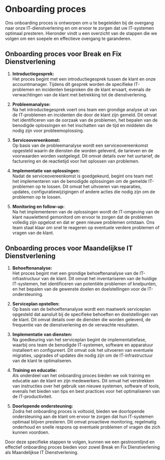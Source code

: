 # Onboarding proces

Ons onboarding proces is ontworpen om u te begeleiden bij de overgang naar onze IT-dienstverlening en om ervoor te zorgen dat uw IT-systemen optimaal presteren. Hieronder vindt u een overzicht van de stappen die we volgen om een soepele en effectieve overgang te garanderen.

## Onboarding proces voor Break en Fix Dienstverlening

1. **Introductiegesprek:**  
   Het proces begint met een introductiegesprek tussen de klant en onze accountmanager. Tijdens dit gesprek worden de specifieke IT-problemen en incidenten besproken die de klant ervaart, evenals de verwachtingen van de klant met betrekking tot de dienstverlening.

2. **Probleemanalyse:**  
   Na het introductiegesprek voert ons team een grondige analyse uit van de IT-problemen en incidenten die door de klant zijn gemeld. Dit omvat het identificeren van de oorzaak van de problemen, het bepalen van de benodigde oplossingen en het inschatten van de tijd en middelen die nodig zijn voor probleemoplossing.

3. **Serviceovereenkomst:**  
   Op basis van de probleemanalyse wordt een serviceovereenkomst opgesteld waarin de diensten die worden geleverd, de tarieven en de voorwaarden worden vastgelegd. Dit omvat details over het uurtarief, de facturering en de reactietijd voor het oplossen van problemen.

4. **Implementatie van oplossingen:**  
   Nadat de serviceovereenkomst is goedgekeurd, begint ons team met het implementeren van de benodigde oplossingen om de gemelde IT-problemen op te lossen. Dit omvat het uitvoeren van reparaties, updates, configuratiewijzigingen of andere acties die nodig zijn om de problemen op te lossen.

5. **Monitoring en follow-up:**  
   Na het implementeren van de oplossingen wordt de IT-omgeving van de klant nauwlettend gemonitord om ervoor te zorgen dat de problemen volledig zijn opgelost en dat er geen nieuwe problemen ontstaan. Ons team staat klaar om snel te reageren op eventuele verdere problemen of vragen van de klant.

## Onboarding proces voor Maandelijkse IT Dienstverlening

1. **Behoeftenanalyse:**  
   Het proces begint met een grondige behoeftenanalyse van de IT-infrastructuur van de klant. Dit omvat het inventariseren van de huidige IT-systemen, het identificeren van potentiële problemen of knelpunten, en het bepalen van de gewenste doelen en doelstellingen voor de IT-ondersteuning.

2. **Serviceplan opstellen:**  
   Op basis van de behoeftenanalyse wordt een maatwerk serviceplan opgesteld dat aansluit bij de specifieke behoeften en doelstellingen van de klant. Dit omvat details over de diensten die worden geleverd, de frequentie van de dienstverlening en de verwachte resultaten.

3. **Implementatie van diensten:**  
   Na goedkeuring van het serviceplan begint de implementatiefase, waarbij ons team de benodigde IT-systemen, software en apparatuur installeert en configureert. Dit omvat ook het uitvoeren van eventuele migraties, upgrades of updates die nodig zijn om de IT-infrastructuur van de klant te optimaliseren.

4. **Training en educatie:**  
   Als onderdeel van het onboarding proces bieden we ook training en educatie aan de klant en zijn medewerkers. Dit omvat het verstrekken van instructies over het gebruik van nieuwe systemen, software of tools, evenals het bieden van tips en best practices voor het optimaliseren van de IT-productiviteit.

5. **Doorlopende ondersteuning:**  
   Zodra het onboarding proces is voltooid, bieden we doorlopende ondersteuning aan de klant om ervoor te zorgen dat hun IT-systemen optimaal blijven presteren. Dit omvat proactieve monitoring, regelmatig onderhoud en snelle respons op eventuele problemen of vragen die zich kunnen voordoen.

Door deze specifieke stappen te volgen, kunnen we een gestroomlijnd en effectief onboarding proces bieden voor zowel Break en Fix Dienstverlening als Maandelijkse IT Dienstverlening.
